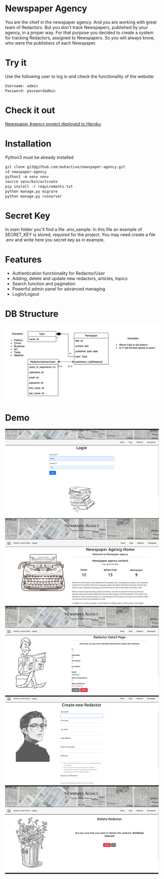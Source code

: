 # Newspaper Agency

You are the chief in the newspaper agency.
And you are working with great team of Redactors.
But you don't track Newspapers, published by your agency,
in a proper way. For that purpose you decided to create a system
for tracking Redactors, assigned to Newspapers.
So you will always know, who were the publishers of each Newspaper.

# Try it
Use the following user to log in and check the functionality of the website:
```
Username: admin
Password: passwordadmin
```

# Check it out

[Newspaper Agency project deployed to Heroku](Link_will_be_here)

# Installation

Python3 must be already installed
```
git clone git@github.com:muhactive/newspaper-agency.git
cd newspaper-agency
python3 -m venv venv
source venv/bin/activate
pip install -r requirements.txt
python manage.py migrare
python manage.py runserver
```
# Secret Key
In main folder you'll find a file .env_sample.
In this file an example of SECRET_KEY is stored,
required for the project.
You may need create a file .env 
and write here you secret key as in example.

# Features

* Authentication functionality for Redactor/User
* Adding, delete and update new redactors, articles, topics
* Search function and pagination
* Powerful admin panel for advanced managing
* Login/Logout

# DB Structure
![db_structure.png](static%2Fimages%2Fdb_structure.png)

# Demo

![readme_login.png](static%2Fimages%2Freadme_login.png)
![readme_home.png](static%2Fimages%2Freadme_home.png)
![readme_redactor_detail.png](static%2Fimages%2Freadme_redactor_detail.png)
![readme_create_redactor.png](static%2Fimages%2Freadme_create_redactor.png)
![readme_delete.png](static%2Fimages%2Freadme_delete.png)